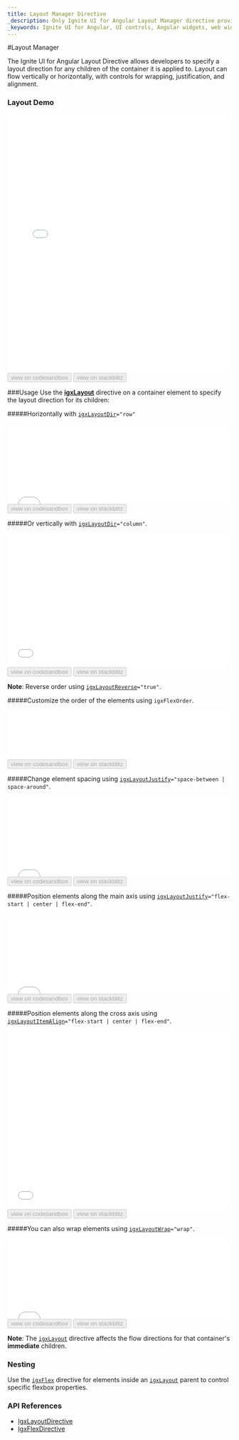 ```yaml
---
title: Layout Manager Directive
_description: Only Ignite UI for Angular Layout Manager directive provides various styles of responsive and fluid user interfaces.
_keywords: Ignite UI for Angular, UI controls, Angular widgets, web widgets, UI widgets, Angular, Native Angular Components Suite, Native Angular Controls, Native Angular Components Library, Angular Layout Manager component, Angular Layout Manager controls
---
```


#Layout Manager
<p class="highlight">The Ignite UI for Angular Layout Directive allows developers to specify a layout direction for any children of the container it is applied to. Layout can flow vertically or horizontally, with controls for wrapping, justification, and alignment.</p>
<div class="divider"></div>

### Layout Demo
<div class="divider--half"></div>

<div class="sample-container loading" style="height: 580px">
    <iframe id="layout-sample-iframe" src='{environment:demosBaseUrl}/layouts/layout-sample' width="100%" height="100%" seamless frameBorder="0" onload="onSampleIframeContentLoaded(this);"></iframe>
</div>
<div>
<button data-localize="codesandbox" disabled class="codesandbox-btn" data-iframe-id="layout-sample-iframe" data-demos-base-url="{environment:demosBaseUrl}">view on codesandbox</button>
<button data-localize="stackblitz" disabled class="stackblitz-btn" data-iframe-id="layout-sample-iframe" data-demos-base-url="{environment:demosBaseUrl}">view on stackblitz</button>
</div>

<div class="divider--half"></div>

###Usage
Use the [**igxLayout**]({environment:angularApiUrl}/classes/igxlayoutdirective.html) directive on a container element to specify the layout direction for its children:

<div class="divider--half"></div>

#####Horizontally with [`igxLayoutDir`]({environment:angularApiUrl}/classes/igxlayoutdirective.html#dir)`="row"`

<div class="sample-container loading" style="height: 180px">
    <iframe id="layout-direction-row-iframe" src='{environment:demosBaseUrl}/layouts/layout-direction-row' width="100%" height="100%" seamless frameBorder="0" onload="onSampleIframeContentLoaded(this);"></iframe>
</div>
<div>
<button data-localize="codesandbox" disabled class="codesandbox-btn" data-iframe-id="layout-direction-row-iframe" data-demos-base-url="{environment:demosBaseUrl}">view on codesandbox</button>
<button data-localize="stackblitz" disabled class="stackblitz-btn" data-iframe-id="layout-direction-row-iframe" data-demos-base-url="{environment:demosBaseUrl}">view on stackblitz</button>
</div>

<div class="divider--half"></div>

#####Or vertically with [`igxLayoutDir`]({environment:angularApiUrl}/classes/igxlayoutdirective.html#dir)`="column"`.

<div class="sample-container loading" style="height: 300px">
    <iframe id="layout-direction-column-iframe" src='{environment:demosBaseUrl}/layouts/layout-direction-column' width="100%" height="100%" seamless frameBorder="0" onload="onSampleIframeContentLoaded(this);"></iframe>
</div>
<div>
<button data-localize="codesandbox" disabled class="codesandbox-btn" data-iframe-id="layout-direction-column-iframe" data-demos-base-url="{environment:demosBaseUrl}">view on codesandbox</button>
<button data-localize="stackblitz" disabled class="stackblitz-btn" data-iframe-id="layout-direction-column-iframe" data-demos-base-url="{environment:demosBaseUrl}">view on stackblitz</button>
</div>

<div class="divider--half"></div>

**Note**: Reverse order using [`igxLayoutReverse`]({environment:angularApiUrl}/classes/igxlayoutdirective.html#reverse)`="true"`.

<div class="divider--half"></div>

#####Customize the order of the elements using `igxFlexOrder`.

<div class="sample-container loading" style="height: 110px">
    <iframe id="layout-custom-order-iframe" src='{environment:demosBaseUrl}/layouts/layout-custom-order' width="100%" height="100%" seamless frameBorder="0" onload="onSampleIframeContentLoaded(this);"></iframe>
</div>
<div>
<button data-localize="codesandbox" disabled class="codesandbox-btn" data-iframe-id="layout-custom-order-iframe" data-demos-base-url="{environment:demosBaseUrl}">view on codesandbox</button>
<button data-localize="stackblitz" disabled class="stackblitz-btn" data-iframe-id="layout-custom-order-iframe" data-demos-base-url="{environment:demosBaseUrl}">view on stackblitz</button>
</div>

<div class="divider--half"></div>

#####Change element spacing using [`igxLayoutJustify`]({environment:angularApiUrl}/classes/igxlayoutdirective.html#justify)`="space-between | space-around"`.

<div class="sample-container loading" style="height: 180px">
    <iframe id="layout-content-space-iframe" src='{environment:demosBaseUrl}/layouts/layout-content-space' width="100%" height="100%" seamless frameBorder="0" onload="onSampleIframeContentLoaded(this);"></iframe>
</div>
<div>
<button data-localize="codesandbox" disabled class="codesandbox-btn" data-iframe-id="layout-content-space-iframe" data-demos-base-url="{environment:demosBaseUrl}">view on codesandbox</button>
<button data-localize="stackblitz" disabled class="stackblitz-btn" data-iframe-id="layout-content-space-iframe" data-demos-base-url="{environment:demosBaseUrl}">view on stackblitz</button>
</div>

<div class="divider--half"></div>

#####Position elements along the main axis using [`igxLayoutJustify`]({environment:angularApiUrl}/classes/igxlayoutdirective.html#justify)`="flex-start | center | flex-end"`.

<div class="sample-container loading" style="height: 180px">
    <iframe id="layout-justify-content-iframe" src='{environment:demosBaseUrl}/layouts/layout-justify-content' width="100%" height="100%" seamless frameBorder="0" onload="onSampleIframeContentLoaded(this);"></iframe>
</div>
<div>
<button data-localize="codesandbox" disabled class="codesandbox-btn" data-iframe-id="layout-justify-content-iframe" data-demos-base-url="{environment:demosBaseUrl}">view on codesandbox</button>
<button data-localize="stackblitz" disabled class="stackblitz-btn" data-iframe-id="layout-justify-content-iframe" data-demos-base-url="{environment:demosBaseUrl}">view on stackblitz</button>
</div>

<div class="divider--half"></div>

#####Position elements along the cross axis using [`igxLayoutItemAlign`]({environment:angularApiUrl}/classes/igxlayoutdirective.html#itemalign)`="flex-start | center | flex-end"`.

<div class="sample-container loading" style="height: 400px">
    <iframe id="layout-align-items-iframe" src='{environment:demosBaseUrl}/layouts/layout-align-items' width="100%" height="100%" seamless frameBorder="0" onload="onSampleIframeContentLoaded(this);"></iframe>
</div>
<div>
<button data-localize="codesandbox" disabled class="codesandbox-btn" data-iframe-id="layout-align-items-iframe" data-demos-base-url="{environment:demosBaseUrl}">view on codesandbox</button>
<button data-localize="stackblitz" disabled class="stackblitz-btn" data-iframe-id="layout-align-items-iframe" data-demos-base-url="{environment:demosBaseUrl}">view on stackblitz</button>
</div>

<div class="divider--half"></div>

#####You can also wrap elements using [`igxLayoutWrap`]({environment:angularApiUrl}/classes/igxlayoutdirective.html#wrap)`="wrap"`.

<div class="sample-container loading" style="height: 180px">
    <iframe id="layout-wrap-iframe" src='{environment:demosBaseUrl}/layouts/layout-wrap' width="100%" height="100%" seamless frameBorder="0" onload="onSampleIframeContentLoaded(this);"></iframe>
</div>
<div>
<button data-localize="codesandbox" disabled class="codesandbox-btn" data-iframe-id="layout-wrap-iframe" data-demos-base-url="{environment:demosBaseUrl}">view on codesandbox</button>
<button data-localize="stackblitz" disabled class="stackblitz-btn" data-iframe-id="layout-wrap-iframe" data-demos-base-url="{environment:demosBaseUrl}">view on stackblitz</button>
</div>

**Note**: The [`igxLayout`]({environment:angularApiUrl}/classes/igxlayoutdirective.html) directive affects the flow directions for that
container's **immediate** children.
<div class="divider--half"></div>

### Nesting
Use the [`igxFlex`]({environment:angularApiUrl}/classes/igxflexdirective.html) directive for elements inside an [`igxLayout`]({environment:angularApiUrl}/classes/igxlayoutdirective.html) parent to control specific flexbox properties.
<div class="divider--half"></div>


### API References
<div class="divider--half"></div>

* [IgxLayoutDirective]({environment:angularApiUrl}/classes/igxlayoutdirective.html)
* [IgxFlexDirective]({environment:angularApiUrl}/classes/igxflexdirective.html)